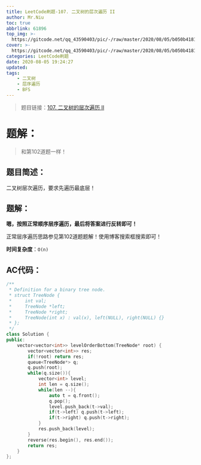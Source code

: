```yaml
---
title: LeetCode刷题-107. 二叉树的层次遍历 II
author: Mr.Niu
toc: true
abbrlink: 61896
top_img: >-
  https://gitcode.net/qq_43590403/pic/-/raw/master/2020/08/05/b050b4181064ebb1df3d5b04248302b0.png
cover: >-
  https://gitcode.net/qq_43590403/pic/-/raw/master/2020/08/05/b050b4181064ebb1df3d5b04248302b0.png
categories: LeetCode刷题
date: 2020-08-05 19:24:27
updated:
tags:
	- 二叉树
	- 层序遍历
	- BFS
---
```










> 题目链接：[107. 二叉树的层次遍历 II]( https://leetcode-cn.com/problems/binary-tree-level-order-traversal-ii/)



# 题解：



> 和第102道题一样！



## 题目简述：

二叉树层次遍历，要求先遍历最底层！

## 题解：

**嗯，按照正常顺序层序遍历，最后将答案进行反转即可！**

正常层序遍历思路参见第102道题题解！使用博客搜索框搜索即可！



**时间复杂度**：`O(n)`

## AC代码：



```c++
/**
 * Definition for a binary tree node.
 * struct TreeNode {
 *     int val;
 *     TreeNode *left;
 *     TreeNode *right;
 *     TreeNode(int x) : val(x), left(NULL), right(NULL) {}
 * };
 */
class Solution {
public:
    vector<vector<int>> levelOrderBottom(TreeNode* root) {
        vector<vector<int>> res;
        if(!root) return res;
        queue<TreeNode*> q;
        q.push(root);
        while(q.size()){
            vector<int> level;
            int len = q.size();
            while(len --){
                auto t = q.front();
                q.pop();
                level.push_back(t->val);
                if(t->left) q.push(t->left);
                if(t->right) q.push(t->right);
            }
            res.push_back(level);
        }
        reverse(res.begin(), res.end());
        return res;
    }
};
```



